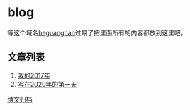 # blog
等这个域名[heguangnan](http://www.heguangnan.com/)过期了把里面所有的内容都放到这里吧。

## 文章列表
1. [我的2017年](https://github.com/compasses/blog/blob/master/2018/%E6%88%91%E7%9A%842017%E5%B9%B4.md)
2. [写在2020年的第一天](./2020/第一天.md)

[博文归档](https://github.com/compasses/blogFiles/tree/master/content/post)

